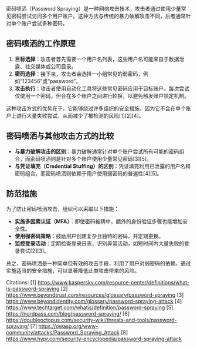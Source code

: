 密码喷洒（Password Spraying）是一种网络攻击技术，攻击者通过使用少量常见密码尝试访问多个用户账户。这种方法与传统的暴力破解攻击不同，后者通常针对单个账户尝试多种密码。

## 密码喷洒的工作原理

1. **目标选择**：攻击者首先需要一个用户名列表，这些用户名可能来自于数据泄露、社交媒体或公司目录。
2. **密码选择**：接下来，攻击者会选择一小组常见的弱密码，例如“123456”或“password”。
3. **攻击执行**：攻击者使用自动化工具将这些常见密码应用于目标账户。每次尝试仅使用一个密码，但会在多个账户之间进行轮换，以避免触发账户锁定机制。

这种攻击方式的优势在于，它能够绕过许多组织的安全措施，因为它不会在单个账户上进行大量失败尝试，从而减少了被检测的风险[1][2][4]。

## 密码喷洒与其他攻击方式的比较

- **与暴力破解攻击的区别**：暴力破解通常针对单个账户尝试所有可能的密码组合，而密码喷洒则是针对多个账户使用少量常见密码[3][5]。
- **与凭证填充（Credential Stuffing）的区别**：凭证填充利用已泄露的用户名和密码组合，而密码喷洒则依赖于用户使用弱密码的普遍性[4][5]。

## 防范措施

为了防止密码喷洒攻击，组织可以采取以下措施：

- **实施多因素认证（MFA）**：即使密码被猜中，额外的身份验证步骤也能增加安全性。
- **使用强密码策略**：鼓励用户创建复杂且独特的密码，并定期更换。
- **监控登录活动**：定期检查登录日志，识别异常活动，如短时间内大量失败的登录尝试[2][3]。

总之，密码喷洒是一种简单但有效的攻击手段，利用了用户对弱密码的依赖。通过实施适当的安全措施，可以显著降低此类攻击带来的风险。

Citations:
[1] https://www.kaspersky.com/resource-center/definitions/what-is-password-spraying
[2] https://www.beyondtrust.com/resources/glossary/password-spraying
[3] https://www.beyondidentity.com/glossary/password-spraying-attack
[4] https://www.techtarget.com/whatis/definition/password-spraying
[5] https://nordpass.com/blog/password-spraying/
[6] https://doubleoctopus.com/security-wiki/threats-and-tools/password-spraying/
[7] https://owasp.org/www-community/attacks/Password_Spraying_Attack
[8] https://www.hypr.com/security-encyclopedia/password-spraying-attack